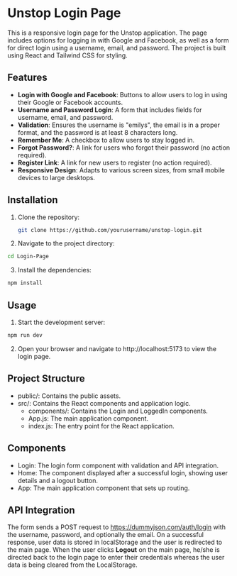 # Unstop Login Page

This is a responsive login page for the Unstop application. The page includes options for logging in with Google and Facebook, as well as a form for direct login using a username, email, and password. The project is built using React and Tailwind CSS for styling.

## Features

- **Login with Google and Facebook**: Buttons to allow users to log in using their Google or Facebook accounts.
- **Username and Password Login**: A form that includes fields for username, email, and password.
- **Validation**: Ensures the username is "emilys", the email is in a proper format, and the password is at least 8 characters long.
- **Remember Me**: A checkbox to allow users to stay logged in.
- **Forgot Password?**: A link for users who forgot their password (no action required).
- **Register Link**: A link for new users to register (no action required).
- **Responsive Design**: Adapts to various screen sizes, from small mobile devices to large desktops.

## Installation

1. Clone the repository:
   ```bash
   git clone https://github.com/yourusername/unstop-login.git
   ```
2. Navigate to the project directory:
```bash
cd Login-Page
```

3. Install the dependencies:
```bash
npm install
```

## Usage
1. Start the development server:
```bash
npm run dev
```
2. Open your browser and navigate to http://localhost:5173 to view the login page.

## Project Structure
- public/: Contains the public assets.
- src/: Contains the React components and application logic.
    - components/: Contains the Login and LoggedIn components.
    - App.js: The main application component.
    - index.js: The entry point for the React application.

## Components
- Login: The login form component with validation and API integration.
- Home: The component displayed after a successful login, showing user details and a logout button.
- App: The main application component that sets up routing.

## API Integration
The form sends a POST request to https://dummyjson.com/auth/login with the username, password, and optionally the email. On a successful response, user data is stored in localStorage and the user is redirected to the main page. When the user clicks **Logout** on the main page, he/she is directed back to the login page to enter their credentials whereas the user data is being cleared from the LocalStorage.
